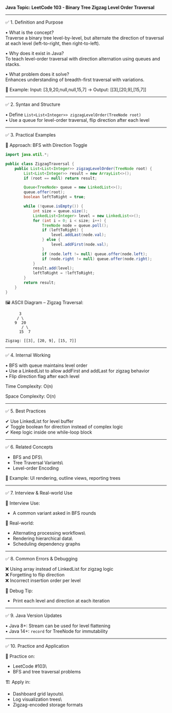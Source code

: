 **Java Topic: LeetCode 103 - Binary Tree Zigzag Level Order Traversal**

---

✅ 1. Definition and Purpose

• What is the concept?\
Traverse a binary tree level-by-level, but alternate the direction of traversal at each level (left-to-right, then right-to-left).

• Why does it exist in Java?\
To teach level-order traversal with direction alternation using queues and stacks.

• What problem does it solve?\
Enhances understanding of breadth-first traversal with variations.

🧠 Example: Input: [3,9,20,null,null,15,7] → Output: [[3],[20,9],[15,7]]

---

✅ 2. Syntax and Structure

• Define `List<List<Integer>> zigzagLevelOrder(TreeNode root)`\
• Use a queue for level-order traversal, flip direction after each level

---

✅ 3. Practical Examples

🔹 Approach: BFS with Direction Toggle

```java
import java.util.*;

public class ZigzagTraversal {
    public List<List<Integer>> zigzagLevelOrder(TreeNode root) {
        List<List<Integer>> result = new ArrayList<>();
        if (root == null) return result;

        Queue<TreeNode> queue = new LinkedList<>();
        queue.offer(root);
        boolean leftToRight = true;

        while (!queue.isEmpty()) {
            int size = queue.size();
            LinkedList<Integer> level = new LinkedList<>();
            for (int i = 0; i < size; i++) {
                TreeNode node = queue.poll();
                if (leftToRight) {
                    level.addLast(node.val);
                } else {
                    level.addFirst(node.val);
                }
                if (node.left != null) queue.offer(node.left);
                if (node.right != null) queue.offer(node.right);
            }
            result.add(level);
            leftToRight = !leftToRight;
        }
        return result;
    }
}
```

🖼️ ASCII Diagram – Zigzag Traversal:
```
      3
     / \
    9  20
       / \
      15  7

Zigzag: [[3], [20, 9], [15, 7]]
```

---

✅ 4. Internal Working

• BFS with queue maintains level order\
• Use a LinkedList to allow addFirst and addLast for zigzag behavior\
• Flip direction flag after each level

Time Complexity: O(n)

Space Complexity: O(n)

---

✅ 5. Best Practices

✔ Use LinkedList for level buffer\
✔ Toggle boolean for direction instead of complex logic\
✔ Keep logic inside one while-loop block

---

✅ 6. Related Concepts

- BFS and DFS\
- Tree Traversal Variants\
- Level-order Encoding

🧠 Example: UI rendering, outline views, reporting trees

---

✅ 7. Interview & Real-world Use

🧠 Interview Use:
- A common variant asked in BFS rounds

🏢 Real-world:
- Alternating processing workflows\
- Rendering hierarchical data\
- Scheduling dependency graphs

---

✅ 8. Common Errors & Debugging

❌ Using array instead of LinkedList for zigzag logic\
❌ Forgetting to flip direction\
❌ Incorrect insertion order per level

🧪 Debug Tip:
- Print each level and direction at each iteration

---

✅ 9. Java Version Updates

• Java 8+: Stream can be used for level flattening\
• Java 14+: `record` for TreeNode for immutability

---

✅ 10. Practice and Application

📝 Practice on:
- LeetCode #103\
- BFS and tree traversal problems

🏗 Apply in:
- Dashboard grid layouts\
- Log visualization trees\
- Zigzag-encoded storage formats

